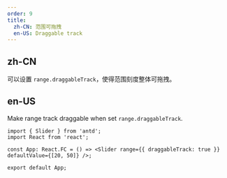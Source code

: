 ```yaml
---
order: 9
title:
  zh-CN: 范围可拖拽
  en-US: Draggable track
---
```


## zh-CN

可以设置 `range.draggableTrack`，使得范围刻度整体可拖拽。

## en-US

Make range track draggable when set `range.draggableTrack`.

```tsx
import { Slider } from 'antd';
import React from 'react';

const App: React.FC = () => <Slider range={{ draggableTrack: true }} defaultValue={[20, 50]} />;

export default App;
```
